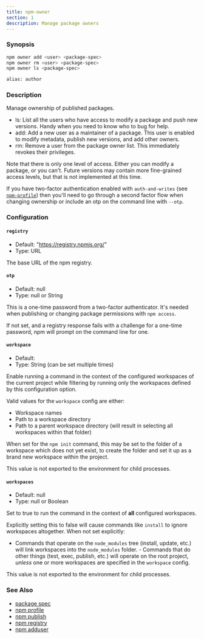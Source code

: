 ```yaml
---
title: npm-owner
section: 1
description: Manage package owners
---
```


### Synopsis

```bash
npm owner add <user> <package-spec>
npm owner rm <user> <package-spec>
npm owner ls <package-spec>

alias: author
```

### Description

Manage ownership of published packages.

* ls: List all the users who have access to modify a package and push new
  versions. Handy when you need to know who to bug for help.
* add: Add a new user as a maintainer of a package. This user is enabled
  to modify metadata, publish new versions, and add other owners.
* rm: Remove a user from the package owner list. This immediately revokes
  their privileges.

Note that there is only one level of access. Either you can modify a package,
or you can't. Future versions may contain more fine-grained access levels, but
that is not implemented at this time.

If you have two-factor authentication enabled with `auth-and-writes` (see
[`npm-profile`](/commands/npm-profile)) then you'll need to go through a second factor
flow when changing ownership or include an otp on the command line with `--otp`.

### Configuration

#### `registry`

* Default: "https://registry.npmjs.org/"
* Type: URL

The base URL of the npm registry.

#### `otp`

* Default: null
* Type: null or String

This is a one-time password from a two-factor authenticator. It's needed
when publishing or changing package permissions with `npm access`.

If not set, and a registry response fails with a challenge for a one-time
password, npm will prompt on the command line for one.

#### `workspace`

* Default:
* Type: String (can be set multiple times)

Enable running a command in the context of the configured workspaces of the
current project while filtering by running only the workspaces defined by
this configuration option.

Valid values for the `workspace` config are either:

* Workspace names
* Path to a workspace directory
* Path to a parent workspace directory (will result in selecting all
  workspaces within that folder)

When set for the `npm init` command, this may be set to the folder of a
workspace which does not yet exist, to create the folder and set it up as a
brand new workspace within the project.

This value is not exported to the environment for child processes.

#### `workspaces`

* Default: null
* Type: null or Boolean

Set to true to run the command in the context of **all** configured
workspaces.

Explicitly setting this to false will cause commands like `install` to
ignore workspaces altogether. When not set explicitly:

- Commands that operate on the `node_modules` tree (install, update, etc.)
  will link workspaces into the `node_modules` folder. - Commands that do
  other things (test, exec, publish, etc.) will operate on the root project,
  _unless_ one or more workspaces are specified in the `workspace` config.

This value is not exported to the environment for child processes.

### See Also

* [package spec](/using-npm/package-spec)
* [npm profile](/commands/npm-profile)
* [npm publish](/commands/npm-publish)
* [npm registry](/using-npm/registry)
* [npm adduser](/commands/npm-adduser)
